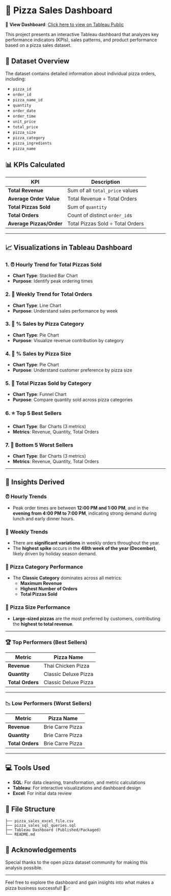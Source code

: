 
# 🍕 Pizza Sales Dashboard

🔗 **View Dashboard**: [Click here to view on Tableau Public](https://public.tableau.com/app/profile/srijan.mishra/viz/PizzaSalesReport_17481846134950/BestWorstSellers?publish=yes)

This project presents an interactive Tableau dashboard that analyzes key performance indicators (KPIs), sales patterns, and product performance based on a pizza sales dataset.

## 📂 Dataset Overview

The dataset contains detailed information about individual pizza orders, including:

- `pizza_id`
- `order_id`
- `pizza_name_id`
- `quantity`
- `order_date`
- `order_time`
- `unit_price`
- `total_price`
- `pizza_size`
- `pizza_category`
- `pizza_ingredients`
- `pizza_name`

## 📊 KPIs Calculated

| KPI                       | Description                                                                 |
|---------------------------|-----------------------------------------------------------------------------|
| **Total Revenue**         | Sum of all `total_price` values                                             |
| **Average Order Value**   | Total Revenue ÷ Total Orders                                                |
| **Total Pizzas Sold**     | Sum of `quantity`                                                           |
| **Total Orders**          | Count of distinct `order_id`s                                               |
| **Average Pizzas/Order**  | Total Pizzas Sold ÷ Total Orders                                            |

---

## 📈 Visualizations in Tableau Dashboard

### 1. ⏰ **Hourly Trend for Total Pizzas Sold**
- **Chart Type**: Stacked Bar Chart
- **Purpose**: Identify peak ordering times

### 2. 📅 **Weekly Trend for Total Orders**
- **Chart Type**: Line Chart
- **Purpose**: Understand sales performance by week

### 3. 🍕 **% Sales by Pizza Category**
- **Chart Type**: Pie Chart
- **Purpose**: Visualize revenue contribution by category

### 4. 📏 **% Sales by Pizza Size**
- **Chart Type**: Pie Chart
- **Purpose**: Understand customer preference by pizza size

### 5. 🧮 **Total Pizzas Sold by Category**
- **Chart Type**: Funnel Chart
- **Purpose**: Compare quantity sold across pizza categories

### 6. ⭐ **Top 5 Best Sellers**
- **Chart Type**: Bar Charts (3 metrics)
- **Metrics**: Revenue, Quantity, Total Orders

### 7. 🔻 **Bottom 5 Worst Sellers**
- **Chart Type**: Bar Charts (3 metrics)
- **Metrics**: Revenue, Quantity, Total Orders

---

## 📌 Insights Derived

### ⏰ **Hourly Trends**
- Peak order times are between **12:00 PM and 1:00 PM**, and in the **evening from 4:00 PM to 7:00 PM**, indicating strong demand during lunch and early dinner hours.

### 📅 **Weekly Trends**
- There are **significant variations** in weekly orders throughout the year.
- The **highest spike** occurs in the **48th week of the year (December)**, likely driven by holiday season demand.

### 🍕 **Pizza Category Performance**
- The **Classic Category** dominates across all metrics:
  - **Maximum Revenue**
  - **Highest Number of Orders**
  - **Total Pizzas Sold**

### 📏 **Pizza Size Performance**
- **Large-sized pizzas** are the most preferred by customers, contributing the **highest to total revenue**.

---

### 🏆 **Top Performers (Best Sellers)**

| Metric         | Pizza Name               |
|----------------|--------------------------|
| **Revenue**    | Thai Chicken Pizza       |
| **Quantity**   | Classic Deluxe Pizza     |
| **Total Orders**| Classic Deluxe Pizza     |

---

### 📉 **Low Performers (Worst Sellers)**

| Metric         | Pizza Name               |
|----------------|--------------------------|
| **Revenue**    | Brie Carre Pizza         |
| **Quantity**   | Brie Carre Pizza         |
| **Total Orders**| Brie Carre Pizza         |

---

## 💻 Tools Used

- **SQL**: For data cleaning, transformation, and metric calculations
- **Tableau**: For interactive visualizations and dashboard design
- **Excel**: For initial data review

## 📁 File Structure

```
├── pizza_sales_excel_file.csv
├── pizza_sales_sql_queries.sql
├── Tableau Dashboard (Published/Packaged)
└── README.md
```

## 🙌 Acknowledgements

Special thanks to the open pizza dataset community for making this analysis possible.

---

Feel free to explore the dashboard and gain insights into what makes a pizza business successful! 🍕📈
